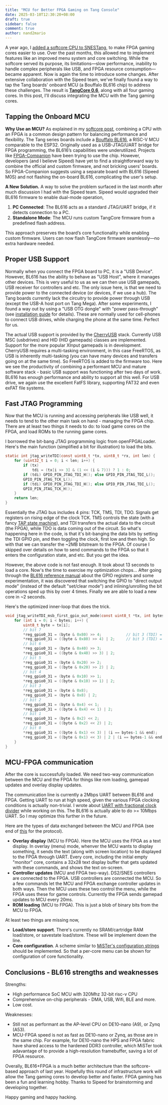 ```yaml
---
title: "MCU for Better FPGA Gaming on Tang Console"
date: 2025-03-10T12:30:20+08:00
draft: true
sidebar: false
comment: true
author: nand2mario
---
```


A year ago, I [added a softcore CPU to SNESTang](/posts/softcore_for_fpga_gaming), to make FPGA gaming cores easier to use. Over the past months, this allowed me to implement features like an improved menu system and core switching. While the softcore served its purpose, its limitations—slow performance, inability to handle complex peripherals like USB, and FPGA resource consumption—became apparent. Now is again the time to introduce some changes. After extensive collaboration with the Sipeed team, we've finally found a way to tap the Tang boards' onboard MCU (a Bouffalo BL616 chip) to address these challenges. The result is **[TangCore 0.6](https://github.com/nand2mario/tangcore/releases/tag/r0.6)**, along with all four gaming cores. In this post, I'll discuss integrating the MCU with the Tang gaming cores.

## Tapping the Onboard MCU 

**Why Use an MCU?**
As explained in my [softcore post](/posts/softcore_for_fpga_gaming), combining a CPU with an FPGA is a common design pattern for balancing performance and flexibility. The Tang series boards include a [Bouffalo BL616](https://en.bouffalolab.com/product/), a RISC-V MCU comparable to the ESP32. Originally used as a USB-JTAG/UART bridge for FPGA programming, the BL616’s capabilities were underutilized. Projects like [FPGA-Companion](https://github.com/harbaum/FPGA-Companion) have been trying to use the chip. However, developers (and I believe Sipeed) have yet to find a straightforward way to combine the official and custom firmware, and not bricking users' boards. So FPGA-Companion suggests using a separate board with BL616 (Sipeed M0S) and not flashing the on-board BL616, complicating the user's setup.

**A New Solution.**
A way to solve the problem surfaced in the last month after much discussion I had with the Sipeed team. Sipeed would upgraded their BL616 firmware to enable dual-mode operation,

1. **PC Connected**: The BL616 acts as a standard JTAG/UART bridge, if it detects connection to a PC.
2. **Standalone Mode**: The MCU runs custom TangCore firmware from a predefined flash address.

This approach preserves the board’s core functionality while enabling custom firmware. Users can now flash TangCore firmware seamlessly—no extra hardware needed.  

## Proper USB Support
Normally when you connect the FPGA board to PC, it is a "USB Device". However, BL616 has the ability to behave as "USB Host", where it manages other devices. This is very useful to us as we can then use USB gamepads, USB receiver for controllers and etc. The only issue here, is that we need to provide power to the connected device (or devices, if we use a hub). The Tang boards currently lack the circuitry to provide power through USB (except the USB-A host port on Tang Mega). After some experiments, I found a way out by using a "USB OTG dongle" with "power pass-through" (see [installation guide](https://nand2mario.github.io/tangcore/user-guide/installation/) for details). These are normally used for cell-phones to connect USB drives, while charging the phone at the same time. Perfect for us.

The actual USB support is provided by the [CherryUSB](https://github.com/cherry-embedded/CherryUSB) stack. Currently USB MSC (usbdrives) and HID (HID gamepads) classes are implemented. Support for the more popular XInput gamepads is in development. CherryUSB requires a multi-tasking environment, in this case FreeRTOS, as USB is inherently multi-tasking (you can have many devices and transfers going on at the same time). So FreeRTOS is added to the firmware too. Here we see the productivity of combining a performant MCU and mature software stack - basic USB support was functioning after two days of work. BL616 has enough performance and ability to support all this well. For USB drive, we again use the excellent FatFS library, supporting FAT32 and even exFAT file systems.

## Fast JTAG Programming

Now that the MCU is running and accessing peripherals like USB well, it needs to tend to the other main task on hand - managing the FPGA chip. There are at least two things it needs to do: to load game cores on the FPGA, and load ROMs to the running game cores.

I borrowed the bit-bang JTAG programming logic from openFPGALoader. Here's the main function (simplified a bit for illustration) to load the bits.

```c
static int jtag_writeTDI(const uint8_t *tx, uint8_t *rx, int len) {
	for (uint32_t i = 0; i < len; i++) {
		if (tx)
			tdi = (tx[i >> 3] & (1 << (i & 7))) ? 1 : 0;
        if (tdi) GPIO_PIN_JTAG_TDI_H(); else GPIO_PIN_JTAG_TDI_L();     // send TDI
        GPIO_PIN_JTAG_TCK_L();                                          // low  TCK 
        if (tdi) GPIO_PIN_JTAG_TDI_H(); else GPIO_PIN_JTAG_TDI_L();     // send TDI
        GPIO_PIN_JTAG_TCK_H();                                          // high TCK
	}
	return len;
}
```

Essentially the JTAG bus includes 4 pins: TCK, TMS, TDI, TDO. Signals get registers on rising edge of the clock TCK. TMS controls the state (with a fancy [TAP state machine](https://www.allaboutcircuits.com/technical-articles/jtag-test-access-port-tap-state-machine/)), and TDI transfers the actual data to the circuit (the FPGA), while TDO is data coming out of the circuit. So what's happening here in the code, is that it's bit-banging the data bits by setting the TDI GPIO pin, and then toggling the clock, first low and then high. So with that we can transfer the ~2MB bitstream to the FPGA. Of course I skipped over details on how to send commands to the FPGA so that it enters the configuration state, and etc. But you get the idea.

However, the above code is not fast enough. It took about 13 seconds to load a core. Now's the time to exercise my optimization chops... After going through the [BL616 reference manual](https://github.com/bouffalolab/bl_docs/tree/main/BL616_RM) about the GPIO registers and some experimentation, it was discovered that switching the GPIO to "direct output mode" (instead of the default "set/clear mode") and inlining/unrolling the bit operations sped up this by over 4 times. Finally we are able to load a new core in ~2 seconds.

Here's the optimized inner-loop that does the trick.

```c
void jtag_writeTDI_msb_first_gpio_out_mode(const uint8_t *tx, int bytes, bool end) {
	for (int i = 0; i < bytes; i++) {
		uint8_t byte = tx[i];
		// bit 7
		*reg_gpio0_31 = (byte & 0x80) >> 4;           // bit 3 (TDI) = data, bit 1 (TCK) = 0
		*reg_gpio0_31 = ((byte & 0x80) >> 4) | 2;     // bit 3 (TDI) = data, bit 1 (TCK) = 1
		// bit 6
		*reg_gpio0_31 = (byte & 0x40) >> 3;     
		*reg_gpio0_31 = ((byte & 0x40) >> 3) | 2; 
		// bit 5
		*reg_gpio0_31 = (byte & 0x20) >> 2;     
		*reg_gpio0_31 = ((byte & 0x20) >> 2) | 2; 
		// bit 4
		*reg_gpio0_31 = (byte & 0x10) >> 1;     
		*reg_gpio0_31 = ((byte & 0x10) >> 1) | 2; 
		// bit 3
		*reg_gpio0_31 = (byte & 0x8);     
		*reg_gpio0_31 = (byte & 0x8) | 2; 
		// bit 2
		*reg_gpio0_31 = (byte & 0x4) << 1;     
		*reg_gpio0_31 = ((byte & 0x4) << 1) | 2; 
		// bit 1
		*reg_gpio0_31 = (byte & 0x2) << 2;     
		*reg_gpio0_31 = ((byte & 0x2) << 2) | 2; 
		// bit 0
		*reg_gpio0_31 = ((byte & 0x1) << 3) | (i == bytes-1 && end);  	// TMS=1 if at the end
		*reg_gpio0_31 = ((byte & 0x1) << 3) | 2 | (i == bytes-1 && end);	// TMS=1 if at the end
	}
}
```

## MCU-FPGA communication

After the core is successfully loaded. We need two-way communication between the MCU and the FPGA for things like rom loading, gamepad updates and overlay display updates.

The communication line is currently a 2Mbps UART between BL616 and FPGA. Getting UART to run at high speed, given the various FPGA clocking conditions is actually non-trivial. I wrote about  [UART with fractional clock divider](/posts/2025/uart_with_fractional_clock_divider) while working on this. The BL616 is actually able to do >= 10Mbps UART. So I may optimize this further in the future.

Here are the types of data exchanged between the MCU and FPGA (see end of [this](https://nand2mario.github.io/tangcore/dev-guide/core-debugging/#monitor-mcu-fpga-communcation) for the protocol).

* **Overlay display** (MCU to FPGA). Here the MCU uses the FPGA as a text display. In overlay (menu) mode, whenver the MCU wants to display something, it sends the text (along with screen location) to be displayed to the FPGA through UART. Every core, including the initial empty "monitor" core, contains a 32x28 text display buffer that gets updated with these commands, and shows the text on-screen.
* **Controller updates** (MCU and FPGA two-way). DS2/SNES controllers are connected to the FPGA. USB controllers are connected the MCU. So a few commands let the MCU and FPGA exchange controller updates in both ways. Then the MCU uses these two control the menu, while the FPGA uses these for game controls. Currently the FPGA sends gamepad updates to MCU every 20ms.
* **ROM loading** (MCU to FPGA). This is just a blob of binary bits from the MCU to FPGA.

At least two things are missing now,

* **Load/store support**. There's currently no SRAM/cartridge RAM load/store, or savestate load/store. These will be implement down the line.
* **Core configuration**. A scheme similar to [MiSTer's configuration strings](https://mister-devel.github.io/MkDocs_MiSTer/developer/conf_str/) should be implemented. So that a per-core menu can be shown for configuration of core functionality.

## Conclusions - BL616 strengths and weaknesses

Strengths:

* High performance SoC MCU with 320Mhz 32-bit risc-v CPU
* Comprehensive on-chip peripherals - DMA, USB, Wifi, BLE and more.
* Low cost.

Weaknesses:

* Still not as performant as the AP-level CPU on DE10-nano (A9), or Zynq (A53).
* MCU-FPGA speed is not as fast as DE10-nano or Zynq, as those are in the same chip. For example, for DE10-nano the HPS and FPGA fabric have shared access to the hardened DDR3 controller, which MiSTer took adavantage of to provide a high-resolution framebuffer, saving a lot of FPGA resource.

Overally, BL616+FPGA is a much better architecture than the softcore-based approach of last year. Hopefully this round of infrastructure work will allow the Tang gaming cores to develop better and faster. FPGA gaming has been a fun and learning hobby. Thanks to Sipeed for brainstorming and developing together. 

Happy gaming and happy hacking.

